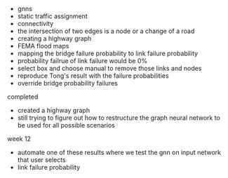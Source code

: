 
- gnns
- static traffic assignment
- connectivity
- the intersection of two edges is a node or a change of a road
- creating a highway graph
- FEMA flood maps
- mapping the bridge failure probability to link failure probability
- probability failrue of link failure would be 0%
- select box and choose manual to remove those links and nodes
- reproduce Tong's result with the failure probabilities
- override bridge probability failures

completed
- created a highway graph
- still trying to figure out how to restructure the graph neural network to be used for all possible scenarios

week 12
- automate one of these results where we test the gnn on input network that user selects
- link failure probability 
